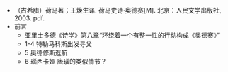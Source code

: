 - （古希腊）荷马著；王焕生译. 荷马史诗·奥德赛[M]. 北京：人民文学出版社, 2003. pdf.
- 前言
	- 亚里士多德《诗学》第八章“环绕着一个有整一性的行动构成《奥德赛》”
	- 1-4 特勒马科斯出发寻父
	- 5 奥德修斯返航
	- 6 瑙西卡娅  唐璜的类似情节？